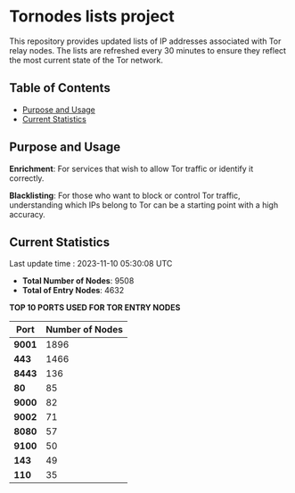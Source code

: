 # Tornodes lists project

This repository provides updated lists of IP addresses associated with Tor relay nodes. The lists are refreshed every 30 minutes to ensure they reflect the most current state of the Tor network.

## Table of Contents

- [Purpose and Usage](#purpose-and-usage)
- [Current Statistics](#current-statistics)


## Purpose and Usage

**Enrichment**: For services that wish to allow Tor traffic or identify it correctly.

**Blacklisting**: For those who want to block or control Tor traffic, understanding which IPs belong to Tor can be a starting point with a high accuracy.

## Current Statistics

Last update time : 2023-11-10 05:30:08 UTC

- **Total Number of Nodes**: 9508
- **Total of Entry Nodes**: 4632

**TOP 10 PORTS USED FOR TOR ENTRY NODES**

| **Port** | **Number of Nodes** |
|------|-----------------|
| **9001**   | 1896  |
| **443**   | 1466  |
| **8443**   | 136  |
| **80**   | 85  |
| **9000**   | 82  |
| **9002**   | 71  |
| **8080**   | 57  |
| **9100**   | 50  |
| **143**   | 49  |
| **110**   | 35  |

